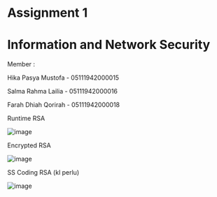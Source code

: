# Assignment 1
# Information and Network Security

Member :

Hika Pasya Mustofa  - 05111942000015

Salma Rahma Lailia  - 05111942000016

Farah Dhiah Qorirah - 05111942000018

Runtime RSA

![image](https://user-images.githubusercontent.com/73812417/161583620-1ddde75a-66e1-4f93-b05e-df3759f3d9a6.png)

Encrypted RSA

![image](https://user-images.githubusercontent.com/73812417/161584234-5bb3cfd0-4570-42ae-9940-dbb296836ab4.png)

SS Coding RSA (kl perlu)

![image](https://user-images.githubusercontent.com/73812417/161585072-9d6b7454-26ee-474f-a9f0-14271e7a505e.png)


